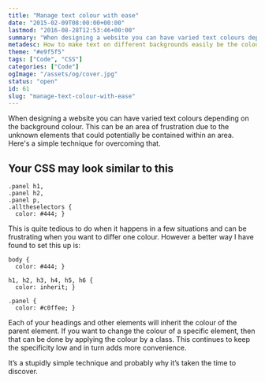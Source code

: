 ```yaml
---
title: "Manage text colour with ease"
date: "2015-02-09T08:00:00+00:00"
lastmod: "2016-08-28T12:53:46+00:00"
summary: "When designing a website you can have varied text colours depending on the background colour. This can be an area of frustration due to the unknown elements that could potentially be contained within an area. Here’s a simple technique for overcoming that."
metadesc: How to make text on different backgrounds easily be the colour you require without writing many selectors each time."
theme: "#e9f5f5"
tags: ["Code", "CSS"]
categories: ["Code"]
ogImage: "/assets/og/cover.jpg"
status: "open"
id: 61
slug: "manage-text-colour-with-ease"
---
```


When designing a website you can have varied text colours depending on the background colour. This can be an area of frustration due to the unknown elements that could potentially be contained within an area. Here's a simple technique for overcoming that.

## Your CSS may look similar to this

```.language-css
.panel h1,
.panel h2,
.panel p,
.alltheselectors {
  color: #444; }
```

This is quite tedious to do when it happens in a few situations and can be frustrating when you want to differ one colour. However a better way I have found to set this up is:

```.language-css
body {
  color: #444; }
    
h1, h2, h3, h4, h5, h6 {
  color: inherit; }
    
.panel {
  color: #c0ffee; }
```

Each of your headings and other elements will inherit the colour of the parent element. If you want to change the colour of a specific element, then that can be done by applying the colour by a class. This continues to keep the specificity low and in turn adds more convenience.

It’s a stupidly simple technique and probably why it’s taken the time to discover.
